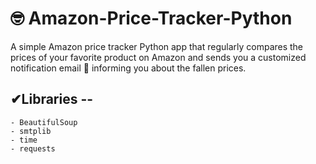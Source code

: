 # 🤓 Amazon-Price-Tracker-Python

A simple Amazon price tracker Python app that regularly compares the prices of your favorite product on Amazon and sends you a customized notification email 📧 informing you about the fallen prices. 


## ✔Libraries --

    - BeautifulSoup
    - smtplib
    - time 
    - requests 

